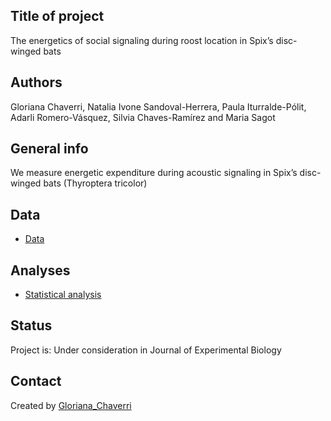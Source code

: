 ## Title of project
The energetics of social signaling during roost location in Spix’s disc-winged bats

## Authors
Gloriana Chaverri, Natalia Ivone Sandoval-Herrera, Paula Iturralde-Pólit, Adarli Romero-Vásquez, Silvia Chaves-Ramírez and Maria Sagot 

## General info

We measure energetic expenditure during acoustic signaling in Spix’s disc-winged bats (Thyroptera tricolor)

## Data
* [Data](https://github.com/morceglo/Energetics-of-vocal-communication-in-Thyroptera/blob/main/CostCalling_Thtr.XLSX)

## Analyses

* [Statistical analysis](https://github.com/morceglo/Energetics-of-vocal-communication-in-Thyroptera/blob/main/Energetics%20of%20calling%20in%20Thyroptera.R)

## Status
Project is: Under consideration in Journal of Experimental Biology

## Contact
Created by [Gloriana_Chaverri](batcr.com/)
